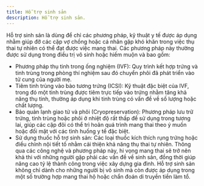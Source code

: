 ```yaml
---
title: Hỗ trợ sinh sản
description: Hỗ trợ sinh sản.
---
```


Hỗ trợ sinh sản là dùng để chỉ các phương pháp, kỹ thuật y tế được áp dụng nhằm giúp đỡ các cặp vợ chồng hoặc cá nhân gặp khó khăn trong việc thụ thai tự nhiên có thể đạt được việc mang thai. Các phương pháp này thường được sử dụng trong điều trị vô sinh hoặc hiếm muộn và bao gồm:

- Phương pháp thụ tinh trong ống nghiệm (IVF): Quy trình kết hợp trứng và tinh trùng trong phòng thí nghiệm sau đó chuyển phôi đã phát triển vào tử cung của người mẹ.
- Tiêm tinh trùng vào bào tương trứng (ICSI): Kỹ thuật đặc biệt của IVF, trong đó một tinh trùng được tiêm trực tiếp vào trứng nhằm tăng khả năng thụ tinh, thường áp dụng khi tinh trùng có vấn đề về số lượng hoặc chất lượng.
- Bảo quản lạnh giao tử và phôi (Cryopreservation): Phương pháp lưu trữ trứng, tinh trùng hoặc phôi ở nhiệt độ rất thấp để sử dụng trong tương lai, giúp các cặp đôi có thể trì hoãn quá trình mang thai theo ý muốn hoặc đối mặt với các tình huống y tế đặc biệt.
- Sử dụng thuốc hỗ trợ sinh sản: Các loại thuốc kích thích rụng trứng hoặc điều chỉnh nội tiết tố nhằm cải thiện khả năng thụ thai tự nhiên.
  Thông qua các công nghệ và phương pháp này, hi vọng mang thai sẽ trở nên khả thi với những người gặp phải các vấn đề về sinh sản, đồng thời giúp nâng cao tỷ lệ thành công trong việc xây dựng gia đình. Hỗ trợ sinh sản không chỉ dành cho những người bị vô sinh mà còn được áp dụng trong một số trường hợp mang thai hộ hoặc chẩn đoán di truyền tiền làm tổ.
